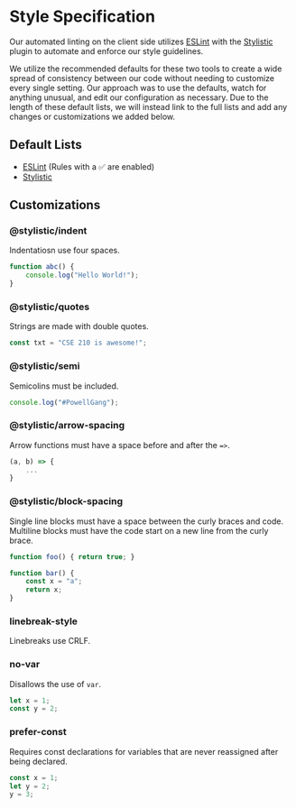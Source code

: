 # Style Specification

Our automated linting on the client side utilizes [ESLint](https://eslint.org/) with the [Stylistic](https://eslint.style/) plugin to automate and enforce our style guidelines.

We utilize the recommended defaults for these two tools to create a wide spread of consistency between our code without needing to customize every single setting. Our approach was to use the defaults, watch for anything unusual, and edit our configuration as necessary. Due to the length of these default lists, we will instead link to the full lists and add any changes or customizations we added below.

## Default Lists
- [ESLint](https://eslint.org/docs/latest/rules/) (Rules with a ✅ are enabled)
- [Stylistic](https://eslint.style/rules)

## Customizations

### @stylistic/indent

Indentatiosn use four spaces.

```js
function abc() {
    console.log("Hello World!");
}
```

### @stylistic/quotes

Strings are made with double quotes.

```js
const txt = "CSE 210 is awesome!";
```

### @stylistic/semi

Semicolins must be included.

```js
console.log("#PowellGang");
```

### @stylistic/arrow-spacing

Arrow functions must have a space before and after the `=>`.

```js
(a, b) => {
	...
}
```

### @stylistic/block-spacing

Single line blocks must have a space between the curly braces and code. Multiline blocks must have the code start on a new line from the curly brace.

```js
function foo() { return true; }

function bar() {
	const x = "a";
	return x;
}
```

### linebreak-style

Linebreaks use CRLF.

### no-var

Disallows the use of `var`.

```js
let x = 1;
const y = 2;
```

### prefer-const

Requires const declarations for variables that are never reassigned after being declared.

```js
const x = 1;
let y = 2;
y = 3;
```